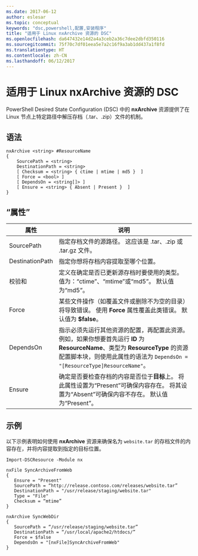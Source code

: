 ```yaml
---
ms.date: 2017-06-12
author: eslesar
ms.topic: conceptual
keywords: "dsc,powershell,配置,安装程序"
title: "适用于 Linux nxArchive 资源的 DSC"
ms.openlocfilehash: da647432e14d2a4a3ceb2a36c7dee2dbfd350116
ms.sourcegitcommit: 75f70c7df01eea5e7a2c16f9a3ab1dd437a1f8fd
ms.translationtype: HT
ms.contentlocale: zh-CN
ms.lasthandoff: 06/12/2017
---
```

<a id="dsc-for-linux-nxarchive-resource" class="xliff"></a>
# 适用于 Linux nxArchive 资源的 DSC

PowerShell Desired State Configuration (DSC) 中的 **nxArchive** 资源提供了在 Linux 节点上特定路径中解压存档（.tar、.zip）文件的机制。

<a id="syntax" class="xliff"></a>
## 语法

```
nxArchive <string> #ResourceName
{
    SourcePath = <string>
    DestinationPath = <string>
    [ Checksum = <string> { ctime | mtime | md5 }  ]
    [ Force = <bool> ]
    [ DependsOn = <string[]> ]
    [ Ensure = <string> { Absent | Present }  ]
}
```

<a id="properties" class="xliff"></a>
## “属性”

|  属性 |  说明 | 
|---|---|
| SourcePath| 指定存档文件的源路径。 这应该是 .tar、.zip 或 .tar.gz 文件。 | 
| DestinationPath| 指定你想将存档内容提取至哪个位置。| 
| 校验和| 定义在确定是否已更新源存档时要使用的类型。 值为：“ctime”、“mtime”或“md5”。 默认值为“md5”。| 
| Force| 某些文件操作（如覆盖文件或删除不为空的目录）将导致错误。 使用 **Force** 属性覆盖此类错误。 默认值为 **$false**。| 
| DependsOn | 指示必须先运行其他资源的配置，再配置此资源。 例如，如果你想要首先运行 **ID** 为 **ResourceName**、类型为 **ResourceType** 的资源配置脚本块，则使用此属性的语法为 `DependsOn = "[ResourceType]ResourceName"`。| 
| Ensure| 确定是否要检查存档的内容是否位于**目标**上。 将此属性设置为“Present”可确保内容存在。 将其设置为“Absent”可确保内容不存在。 默认值为“Present”。| 

<a id="example" class="xliff"></a>
## 示例

以下示例表明如何使用 **nxArchive** 资源来确保名为 `website.tar` 的存档文件的内容存在，并将内容提取到指定的目标位置。

```
Import-DSCResource -Module nx 

nxFile SyncArchiveFromWeb
{
   Ensure = "Present"
   SourcePath = “http://release.contoso.com/releases/website.tar”
   DestinationPath = "/usr/release/staging/website.tar"
   Type = "File"
   Checksum = “mtime”
}

nxArchive SyncWebDir
{
   SourcePath = “/usr/release/staging/website.tar”
   DestinationPath = “/usr/local/apache2/htdocs/”
   Force = $false
   DependsOn = "[nxFile]SyncArchiveFromWeb"
} 
```

